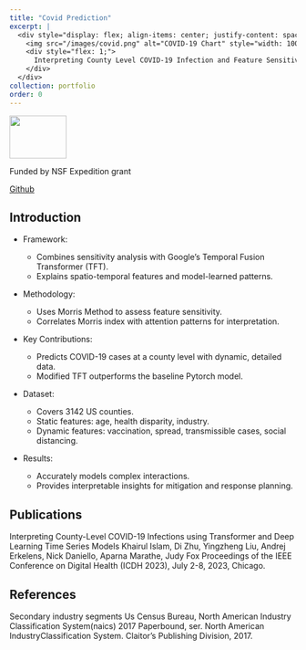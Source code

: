 ```yaml
---
title: "Covid Prediction"
excerpt: |
  <div style="display: flex; align-items: center; justify-content: space-between;">
    <img src="/images/covid.png" alt="COVID-19 Chart" style="width: 100px; height: 75px; margin-right: 20px; flex-shrink: 0;">
    <div style="flex: 1;">
      Interpreting County Level COVID-19 Infection and Feature Sensitivity using DL Time Series Models
    </div>
  </div>
collection: portfolio
order: 0
---
```



<img src='/images/covid.png' width='100' height='75'>

Funded by NSF Expedition grant

[Github](https://github.com/Data-ScienceHub/gpce-covid)

## Introduction
* Framework:
  * Combines sensitivity analysis with Google’s Temporal Fusion Transformer (TFT).
  * Explains spatio-temporal features and model-learned patterns.

* Methodology:
  * Uses Morris Method to assess feature sensitivity.
  * Correlates Morris index with attention patterns for interpretation.

* Key Contributions:
  * Predicts COVID-19 cases at a county level with dynamic, detailed data.
  * Modified TFT outperforms the baseline Pytorch model.

* Dataset:
  * Covers 3142 US counties.
  * Static features: age, health disparity, industry.
  * Dynamic features: vaccination, spread, transmissible cases, social distancing.

* Results:
  * Accurately models complex interactions.
  * Provides interpretable insights for mitigation and response planning.

## Publications

Interpreting County-Level COVID-19 Infections using Transformer and Deep Learning Time Series Models 
Khairul Islam, Di Zhu, Yingzheng Liu, Andrej Erkelens, Nick Daniello, Aparna Marathe, Judy Fox 
Proceedings of the IEEE Conference on Digital Health (ICDH 2023), July 2-8, 2023, Chicago.

## References

Secondary industry segments
Us Census Bureau, North American Industry Classification System(naics) 2017 Paperbound, ser. North American IndustryClassification System. Claitor’s Publishing Division, 2017. 